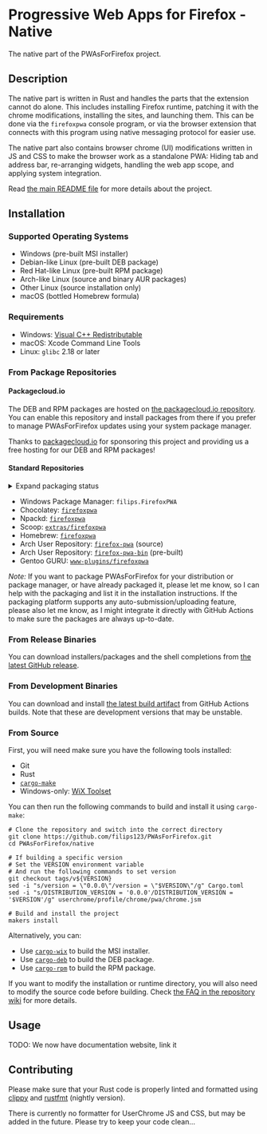 Progressive Web Apps for Firefox - Native
=========================================

The native part of the PWAsForFirefox project.

## Description

The native part is written in Rust and handles the parts that the extension cannot do alone. This includes installing Firefox runtime, patching it with the chrome modifications, installing the sites, and launching them. This can be done via the `firefoxpwa` console program, or via the browser extension that connects with this program using native messaging protocol for easier use.

The native part also contains browser chrome (UI) modifications written in JS and CSS to make the browser work as a standalone PWA: Hiding tab and address bar, re-arranging widgets, handling the web app scope, and applying system integration.

Read [the main README file](../README.md) for more details about the project.

## Installation

### Supported Operating Systems

* Windows (pre-built MSI installer)
* Debian-like Linux (pre-built DEB package)
* Red Hat-like Linux (pre-built RPM package)
* Arch-like Linux (source and binary AUR packages)
* Other Linux (source installation only)
* macOS (bottled Homebrew formula)

### Requirements

* Windows: [Visual C++ Redistributable](https://support.microsoft.com/en-us/help/2977003/the-latest-supported-visual-c-downloads)
* macOS: Xcode Command Line Tools
* Linux: `glibc` 2.18 or later

### From Package Repositories

#### Packagecloud.io

The DEB and RPM packages are hosted on [the packagecloud.io repository](https://packagecloud.io/filips/FirefoxPWA). You can enable this repository and install packages from there if you prefer to manage PWAsForFirefox updates using your system package manager.

Thanks to [packagecloud.io](https://packagecloud.io/) for sponsoring this project and providing us a free hosting for our DEB and RPM packages!

#### Standard Repositories

<details>
  <summary>Expand packaging status</summary>

[![Packaging status](https://repology.org/badge/vertical-allrepos/firefoxpwa.svg)](https://repology.org/project/firefoxpwa/versions)
</details>

* Windows Package Manager: `filips.FirefoxPWA`
* Chocolatey: [`firefoxpwa`](https://community.chocolatey.org/packages/firefoxpwa)
* Npackd: [`firefoxpwa`](https://www.npackd.org/p/firefoxpwa)
* Scoop: [`extras/firefoxpwa`](https://scoop.sh/#/apps?q=firefoxpwa&id=5361097c7301cc92340840a5f3970aca9220100d)
* Homebrew: [`firefoxpwa`](https://formulae.brew.sh/formula/firefoxpwa)
* Arch User Repository: [`firefox-pwa`](https://aur.archlinux.org/packages/firefox-pwa/) (source)
* Arch User Repository: [`firefox-pwa-bin`](https://aur.archlinux.org/packages/firefox-pwa-bin/) (pre-built)
* Gentoo GURU: [`www-plugins/firefoxpwa`](https://gpo.zugaina.org/Overlays/guru/www-plugins/firefoxpwa)

*Note:* If you want to package PWAsForFirefox for your distribution or package manager, or have already packaged it, please let me know, so I can help with the packaging and list it in the installation instructions. If the packaging platform supports any auto-submission/uploading feature, please also let me know, as I might integrate it directly with GitHub Actions to make sure the packages are always up-to-date.

### From Release Binaries

You can download installers/packages and the shell completions from [the latest GitHub release](https://github.com/filips123/PWAsForFirefox/releases/latest).

### From Development Binaries

You can download and install [the latest build artifact](https://github.com/filips123/PWAsForFirefox/actions/workflows/native.yaml?query=actor%3Afilips123) from GitHub Actions builds. Note that these are development versions that may be unstable.

### From Source

First, you will need make sure you have the following tools installed:

* Git
* Rust
* [`cargo-make`](https://github.com/sagiegurari/cargo-make)
* Windows-only: [WiX Toolset](https://wixtoolset.org/releases/)

You can then run the following commands to build and install it using `cargo-make`:

```shell
# Clone the repository and switch into the correct directory
git clone https://github.com/filips123/PWAsForFirefox.git
cd PWAsForFirefox/native

# If building a specific version
# Set the VERSION environment variable
# And run the following commands to set version
git checkout tags/v${VERSION}
sed -i "s/version = \"0.0.0\"/version = \"$VERSION\"/g" Cargo.toml
sed -i "s/DISTRIBUTION_VERSION = '0.0.0'/DISTRIBUTION_VERSION = '$VERSION'/g" userchrome/profile/chrome/pwa/chrome.jsm

# Build and install the project
makers install
```

Alternatively, you can:

* Use [`cargo-wix`](https://github.com/volks73/cargo-wix) to build the MSI installer.
* Use [`cargo-deb`](https://github.com/kornelski/cargo-deb) to build the DEB package.
* Use [`cargo-rpm`](https://github.com/iqlusioninc/cargo-rpm) to build the RPM package.

If you want to modify the installation or runtime directory, you will also need to modify the source code before building. Check [the FAQ in the repository wiki](https://github.com/filips123/PWAsForFirefox/wiki/Frequently-Asked-Questions) for more details.

## Usage

TODO: We now have documentation website, link it

## Contributing

Please make sure that your Rust code is properly linted and formatted using [clippy](https://github.com/rust-lang/rust-clippy) and [rustfmt](https://github.com/rust-lang/rustfmt) (nightly version).

There is currently no formatter for UserChrome JS and CSS, but may be added in the future. Please try to keep your code clean...
